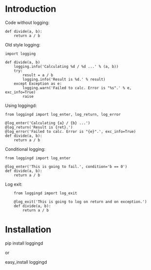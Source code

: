 Introduction
============
Code without logging:

	def divide(a, b):
	    return a / b
	    
Old style logging:

	import logging
	
	def divide(a, b)
	    logging.info('Calculating %d / %d ...' % (a, b))
	    try:
	        result = a / b
	        logging.info('Result is %d.' % result)
	    except Exception as e:
	        logging.warn('Failed to calc. Error is "%s".' % e, exc_info=True)
	        raise
	
Using loggingd:

	from loggingd import log_enter, log_return, log_error
	
	@log_enter('Calculating {a} / {b} ...')
	@log_return('Result is {ret}.')
	@log_error('Failed to calc. Error is "{e}".', exc_info=True)
	def divide(a, b):
	    return a / b
	    
Conditional logging:

	from loggingd import log_enter
	
	@log_enter('This is going to fail.', condition='b == 0')
	def divide(a, b):
	    return a / b

Log exit:

        from loggingd import log_exit

        @log_exit('This is going to log on return and on exception.')
        def divide(a, b):
            return a / b

	    
Installation
============
pip install loggingd

or 

easy_install loggingd
